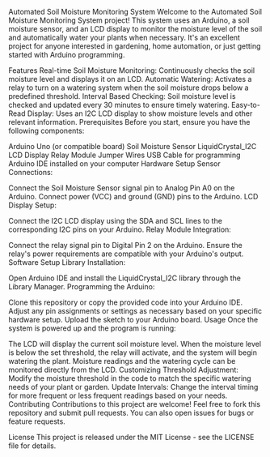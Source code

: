 Automated Soil Moisture Monitoring System
Welcome to the Automated Soil Moisture Monitoring System project! This system uses an Arduino, a soil moisture sensor, and an LCD display to monitor the moisture level of the soil and automatically water your plants when necessary. It's an excellent project for anyone interested in gardening, home automation, or just getting started with Arduino programming.

Features
Real-time Soil Moisture Monitoring: Continuously checks the soil moisture level and displays it on an LCD.
Automatic Watering: Activates a relay to turn on a watering system when the soil moisture drops below a predefined threshold.
Interval Based Checking: Soil moisture level is checked and updated every 30 minutes to ensure timely watering.
Easy-to-Read Display: Uses an I2C LCD display to show moisture levels and other relevant information.
Prerequisites
Before you start, ensure you have the following components:

Arduino Uno (or compatible board)
Soil Moisture Sensor
LiquidCrystal_I2C LCD Display
Relay Module
Jumper Wires
USB Cable for programming
Arduino IDE installed on your computer
Hardware Setup
Sensor Connections:

Connect the Soil Moisture Sensor signal pin to Analog Pin A0 on the Arduino.
Connect power (VCC) and ground (GND) pins to the Arduino.
LCD Display Setup:

Connect the I2C LCD display using the SDA and SCL lines to the corresponding I2C pins on your Arduino.
Relay Module Integration:

Connect the relay signal pin to Digital Pin 2 on the Arduino.
Ensure the relay's power requirements are compatible with your Arduino's output.
Software Setup
Library Installation:

Open Arduino IDE and install the LiquidCrystal_I2C library through the Library Manager.
Programming the Arduino:

Clone this repository or copy the provided code into your Arduino IDE.
Adjust any pin assignments or settings as necessary based on your specific hardware setup.
Upload the sketch to your Arduino board.
Usage
Once the system is powered up and the program is running:

The LCD will display the current soil moisture level.
When the moisture level is below the set threshold, the relay will activate, and the system will begin watering the plant.
Moisture readings and the watering cycle can be monitored directly from the LCD.
Customizing
Threshold Adjustment: Modify the moisture threshold in the code to match the specific watering needs of your plant or garden.
Update Intervals: Change the interval timing for more frequent or less frequent readings based on your needs.
Contributing
Contributions to this project are welcome! Feel free to fork this repository and submit pull requests. You can also open issues for bugs or feature requests.

License
This project is released under the MIT License - see the LICENSE file for details.

